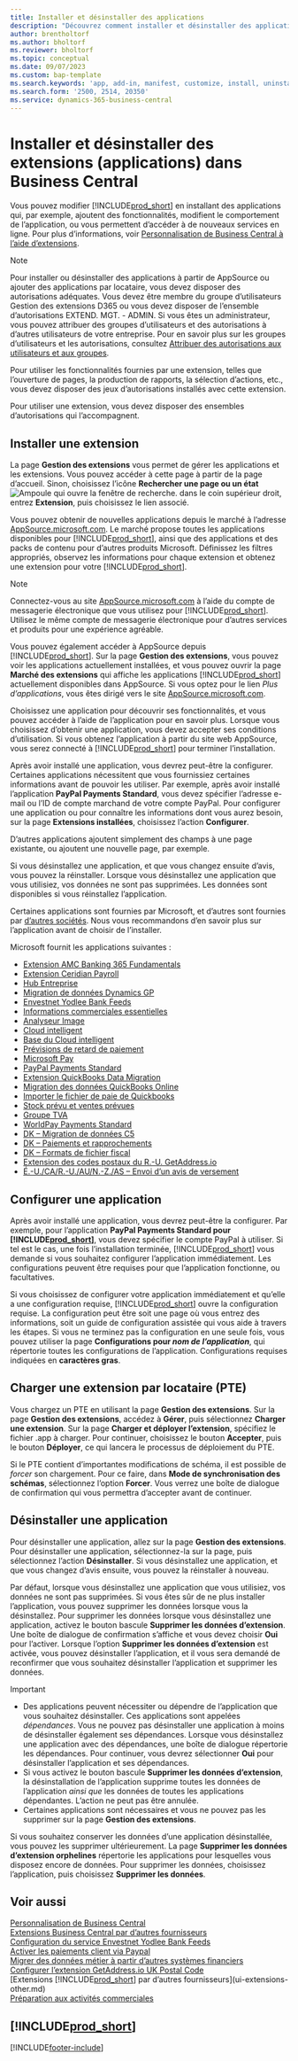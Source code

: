 ```yaml
---
title: Installer et désinstaller des applications
description: "Découvrez comment installer et désinstaller des applications et des extensions dans Business\_Central."
author: brentholtorf
ms.author: bholtorf
ms.reviewer: bholtorf
ms.topic: conceptual
ms.date: 09/07/2023
ms.custom: bap-template
ms.search.keywords: 'app, add-in, manifest, customize, install, uninstall'
ms.search.form: '2500, 2514, 20350'
ms.service: dynamics-365-business-central
---
```


# Installer et désinstaller des extensions (applications) dans Business Central

Vous pouvez modifier [!INCLUDE[prod_short](includes/prod_short.md)] en installant des applications qui, par exemple, ajoutent des fonctionnalités, modifient le comportement de l’application, ou vous permettent d’accéder à de nouveaux services en ligne. Pour plus d’informations, voir [Personnalisation de Business Central à l’aide d’extensions](ui-extensions.md).

> [!NOTE]
> Pour installer ou désinstaller des applications à partir de AppSource ou ajouter des applications par locataire, vous devez disposer des autorisations adéquates. Vous devez être membre du groupe d’utilisateurs Gestion des extensions D365 ou vous devez disposer de l’ensemble d’autorisations EXTEND. MGT. - ADMIN. Si vous êtes un administrateur, vous pouvez attribuer des groupes d’utilisateurs et des autorisations à d’autres utilisateurs de votre entreprise. Pour en savoir plus sur les groupes d’utilisateurs et les autorisations, consultez [Attribuer des autorisations aux utilisateurs et aux groupes](ui-define-granular-permissions.md).
>
> Pour utiliser les fonctionnalités fournies par une extension, telles que l’ouverture de pages, la production de rapports, la sélection d’actions, etc., vous devez disposer des jeux d’autorisations installés avec cette extension.

Pour utiliser une extension, vous devez disposer des ensembles d’autorisations qui l’accompagnent.

## <a name="install"></a>Installer une extension

La page **Gestion des extensions** vous permet de gérer les applications et les extensions. Vous pouvez accéder à cette page à partir de la page d’accueil. Sinon, choisissez l’icône **Rechercher une page ou un état** ![Ampoule qui ouvre la fenêtre de recherche.](media/ui-search/search_small.png "Dites-moi ce que vous voulez faire") dans le coin supérieur droit, entrez **Extension**, puis choisissez le lien associé.  

Vous pouvez obtenir de nouvelles applications depuis le marché à l’adresse [AppSource.microsoft.com](https://go.microsoft.com/fwlink/?linkid=2081646). Le marché propose toutes les applications disponibles pour [!INCLUDE[prod_short](includes/prod_short.md)], ainsi que des applications et des packs de contenu pour d’autres produits Microsoft. Définissez les filtres appropriés, observez les informations pour chaque extension et obtenez une extension pour votre [!INCLUDE[prod_short](includes/prod_short.md)].  

> [!NOTE]  
> Connectez-vous au site [AppSource.microsoft.com](https://appsource.microsoft.com/) à l’aide du compte de messagerie électronique que vous utilisez pour [!INCLUDE[prod_short](includes/prod_short.md)]. Utilisez le même compte de messagerie électronique pour d’autres services et produits pour une expérience agréable.  

Vous pouvez également accéder à AppSource depuis [!INCLUDE[prod_short](includes/prod_short.md)]. Sur la page **Gestion des extensions**, vous pouvez voir les applications actuellement installées, et vous pouvez ouvrir la page **Marché des extensions** qui affiche les applications [!INCLUDE[prod_short](includes/prod_short.md)] actuellement disponibles dans AppSource. Si vous optez pour le lien *Plus d’applications*, vous êtes dirigé vers le site [AppSource.microsoft.com](https://go.microsoft.com/fwlink/?linkid=2081646).  

Choisissez une application pour découvrir ses fonctionnalités, et vous pouvez accéder à l’aide de l’application pour en savoir plus. Lorsque vous choisissez d’obtenir une application, vous devez accepter ses conditions d’utilisation. Si vous obtenez l’application à partir du site web AppSource, vous serez connecté à [!INCLUDE[prod_short](includes/prod_short.md)] pour terminer l’installation.  

Après avoir installé une application, vous devrez peut-être la configurer. Certaines applications nécessitent que vous fournissiez certaines informations avant de pouvoir les utiliser. Par exemple, après avoir installé l’application **PayPal Payments Standard**, vous devez spécifier l’adresse e-mail ou l’ID de compte marchand de votre compte PayPal. Pour configurer une application ou pour connaître les informations dont vous aurez besoin, sur la page **Extensions installées**, choisissez l’action **Configurer**.  

D’autres applications ajoutent simplement des champs à une page existante, ou ajoutent une nouvelle page, par exemple.

Si vous désinstallez une application, et que vous changez ensuite d’avis, vous pouvez la réinstaller. Lorsque vous désinstallez une application que vous utilisiez, vos données ne sont pas supprimées. Les données sont disponibles si vous réinstallez l’application.

Certaines applications sont fournies par Microsoft, et d’autres sont fournies par [d’autres sociétés](ui-extensions-other.md). Nous vous recommandons d’en savoir plus sur l’application avant de choisir de l’installer.

Microsoft fournit les applications suivantes :

* [Extension AMC Banking 365 Fundamentals](ui-extensions-amc-banking.md)
* [Extension Ceridian Payroll](ui-extensions-ceridian-payroll.md)
* [Hub Entreprise](ui-extensions-company-hub.md)  
* [Migration de données Dynamics GP](ui-extensions-dynamicsgp-data-migration.md)
* [Envestnet Yodlee Bank Feeds](ui-extensions-yodlee-bank-feeds.md)
* [Informations commerciales essentielles](ui-extensions-essential-business-insights.md)
* [Analyseur Image](ui-extensions-image-analyzer.md)
* [Cloud intelligent](ui-extensions-data-replication.md)
* [Base du Cloud intelligent](ui-extensions-intelligent-cloud.md)  
* [Prévisions de retard de paiement](ui-extensions-late-payment-prediction.md)
* [Microsoft Pay](ui-extensions-microsoft-pay-payments.md)
* [PayPal Payments Standard](ui-extensions-paypal-payments-standard.md)
* [Extension QuickBooks Data Migration](ui-extensions-quickbooks-data-migration.md)
* [Migration des données QuickBooks Online](ui-extensions-quickbooks-online-data-migration.md)
* [Importer le fichier de paie de Quickbooks](ui-extensions-quickbooks-payroll.md)
* [Stock prévu et ventes prévues](ui-extensions-sales-forecast.md)
* [Groupe TVA](ui-extensions-vat-group.md)
* [WorldPay Payments Standard](ui-extensions-worldpay-payments-standard.md)
* [DK – Migration de données C5](ui-extensions-c5-data-migration.md)
* [DK – Paiements et rapprochements](ui-extensions-payments-reconciliation-formats-dk.md)
* [DK – Formats de fichier fiscal](ui-extensions-tax-file-formats-dk.md)
* [Extension des codes postaux du R.-U. GetAddress.io](LocalFunctionality/UnitedKingdom/ui-extensions-getaddressio.md)  
* [É.-U./CA/R.-U./AU/N.-Z./AS – Envoi d’un avis de versement](ui-extensions-send-remittance-advice.md)

## Configurer une application

Après avoir installé une application, vous devrez peut-être la configurer. Par exemple, pour l’application **PayPal Payments Standard pour [!INCLUDE[prod_short](includes/prod_short.md)]**, vous devez spécifier le compte PayPal à utiliser. Si tel est le cas, une fois l’installation terminée, [!INCLUDE[prod_short](includes/prod_short.md)] vous demande si vous souhaitez configurer l’application immédiatement. Les configurations peuvent être requises pour que l’application fonctionne, ou facultatives.

Si vous choisissez de configurer votre application immédiatement et qu’elle a une configuration requise, [!INCLUDE[prod_short](includes/prod_short.md)] ouvre la configuration requise. La configuration peut être soit une page où vous entrez des informations, soit un guide de configuration assistée qui vous aide à travers les étapes. Si vous ne terminez pas la configuration en une seule fois, vous pouvez utiliser la page **Configurations pour _nom de l’application_**, qui répertorie toutes les configurations de l’application. Configurations requises indiquées en **caractères gras**.

## Charger une extension par locataire (PTE)

Vous chargez un PTE en utilisant la page **Gestion des extensions**. Sur la page **Gestion des extensions**, accédez à **Gérer**, puis sélectionnez **Charger une extension**. Sur la page **Charger et déployer l’extension**, spécifiez le fichier .app à charger. Pour continuer, choisissez le bouton **Accepter**, puis le bouton **Déployer**, ce qui lancera le processus de déploiement du PTE.

Si le PTE contient d’importantes modifications de schéma, il est possible de *forcer* son chargement. Pour ce faire, dans **Mode de synchronisation des schémas**, sélectionnez l’option **Forcer**. Vous verrez une boîte de dialogue de confirmation qui vous permettra d’accepter avant de continuer.  

## Désinstaller une application

Pour désinstaller une application, allez sur la page **Gestion des extensions**. Pour désinstaller une application, sélectionnez-la sur la page, puis sélectionnez l’action **Désinstaller**. Si vous désinstallez une application, et que vous changez d’avis ensuite, vous pouvez la réinstaller à nouveau.

Par défaut, lorsque vous désinstallez une application que vous utilisiez, vos données ne sont pas supprimées. Si vous êtes sûr de ne plus installer l’application, vous pouvez supprimer les données lorsque vous la désinstallez. Pour supprimer les données lorsque vous désinstallez une application, activez le bouton bascule **Supprimer les données d’extension**. Une boîte de dialogue de confirmation s’affiche et vous devez choisir **Oui** pour l’activer. Lorsque l’option **Supprimer les données d’extension** est activée, vous pouvez désinstaller l’application, et il vous sera demandé de reconfirmer que vous souhaitez désinstaller l’application et supprimer les données.

> [!IMPORTANT]  
> * Des applications peuvent nécessiter ou dépendre de l’application que vous souhaitez désinstaller. Ces applications sont appelées *dépendances*. Vous ne pouvez pas désinstaller une application à moins de désinstaller également ses dépendances. Lorsque vous désinstallez une application avec des dépendances, une boîte de dialogue répertorie les dépendances. Pour continuer, vous devrez sélectionner **Oui** pour désinstaller l’application et ses dépendances.
> * Si vous activez le bouton bascule **Supprimer les données d’extension**, la désinstallation de l’application supprime toutes les données de l’application *ainsi que* les données de toutes les applications dépendantes. L’action ne peut pas être annulée.
> * Certaines applications sont nécessaires et vous ne pouvez pas les supprimer sur la page **Gestion des extensions**.  

Si vous souhaitez conserver les données d’une application désinstallée, vous pouvez les supprimer ultérieurement. La page **Supprimer les données d’extension orphelines** répertorie les applications pour lesquelles vous disposez encore de données. Pour supprimer les données, choisissez l’application, puis choisissez **Supprimer les données**. 

## Voir aussi

[Personnalisation de Business Central](ui-customizing-overview.md)  
[Extensions Business Central par d’autres fournisseurs](ui-extensions-other.md)  
[Configuration du service Envestnet Yodlee Bank Feeds](bank-how-setup-bank-statement-service.md)  
[Activer les paiements client via Paypal](sales-how-enable-payment-service-extensions.md)  
[Migrer des données métier à partir d’autres systèmes financiers](across-import-data-configuration-packages.md)  
[Configurer l’extension GetAddress.io UK Postal Code](LocalFunctionality/UnitedKingdom/uk-setup-postal-code-service.md)  
[Extensions [!INCLUDE[prod_short](includes/prod_short.md)] par d’autres fournisseurs](ui-extensions-other.md)  
[Préparation aux activités commerciales](ui-get-ready-business.md)  

## [!INCLUDE[prod_short](includes/free_trial_md.md)]  


[!INCLUDE[footer-include](includes/footer-banner.md)]
